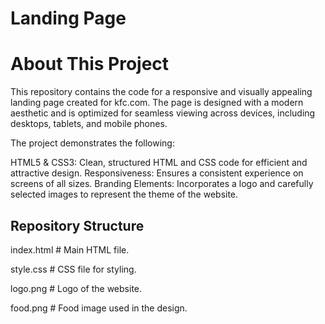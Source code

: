 # Landing Page

# About This Project
This repository contains the code for a responsive and visually appealing landing page created for kfc.com. The page is designed with a modern aesthetic and is optimized for seamless viewing across devices, including desktops, tablets, and mobile phones.

The project demonstrates the following:

HTML5 & CSS3: Clean, structured HTML and CSS code for efficient and attractive design.
Responsiveness: Ensures a consistent experience on screens of all sizes.
Branding Elements: Incorporates a logo and carefully selected images to represent the theme of the website.

## Repository Structure
index.html  # Main HTML file.

style.css # CSS file for styling.

logo.png # Logo of the website.

food.png # Food image used in the design.
